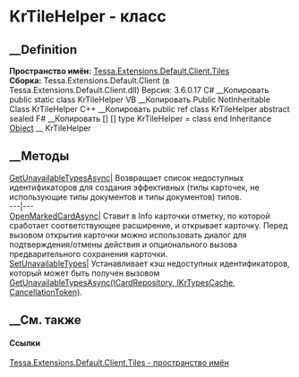 # KrTileHelper - класс
##  __Definition
 **Пространство имён:**
[Tessa.Extensions.Default.Client.Tiles](N_Tessa_Extensions_Default_Client_Tiles.htm)  
 **Сборка:** Tessa.Extensions.Default.Client (в
Tessa.Extensions.Default.Client.dll) Версия: 3.6.0.17
C# __Копировать
     public static class KrTileHelper
VB __Копировать
     Public NotInheritable Class KrTileHelper
C++ __Копировать
     public ref class KrTileHelper abstract sealed
F# __Копировать
     [<AbstractClassAttribute>]
    [<SealedAttribute>]
    type KrTileHelper = class end
Inheritance
    [Object](https://learn.microsoft.com/dotnet/api/system.object) __ KrTileHelper
##  __Методы
[GetUnavailableTypesAsync](M_Tessa_Extensions_Default_Client_Tiles_KrTileHelper_GetUnavailableTypesAsync.htm)|
Возвращает список недоступных идентификаторов для создания эффективных (типы
карточек, не использующие типы документов и типы документов) типов.  
---|---  
[OpenMarkedCardAsync](M_Tessa_Extensions_Default_Client_Tiles_KrTileHelper_OpenMarkedCardAsync.htm)|
Ставит в Info карточки отметку, по которой сработает соответствующее
расширение, и открывает карточку. Перед вызовом открытия карточки можно
использовать диалог для подтверждения/отмены действия и опционального вызова
предварительного сохранения карточки.  
[SetUnavailableTypes](M_Tessa_Extensions_Default_Client_Tiles_KrTileHelper_SetUnavailableTypes.htm)|
Устанавливает кэш недоступных идентификаторов, который может быть получен
вызовом [GetUnavailableTypesAsync(ICardRepository, IKrTypesCache,
CancellationToken)](M_Tessa_Extensions_Default_Client_Tiles_KrTileHelper_GetUnavailableTypesAsync.htm).  
## __См. также
#### Ссылки
[Tessa.Extensions.Default.Client.Tiles - пространство
имён](N_Tessa_Extensions_Default_Client_Tiles.htm)
